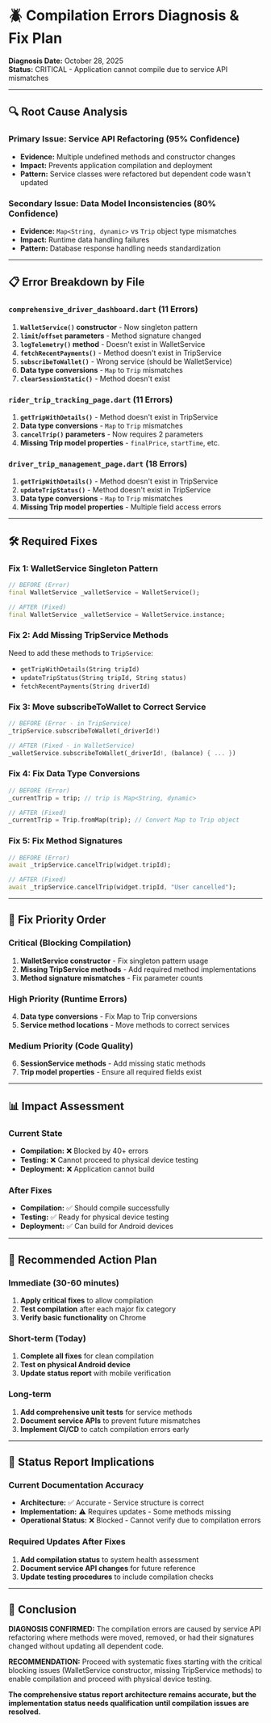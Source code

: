 # 🪲 Compilation Errors Diagnosis & Fix Plan

**Diagnosis Date:** October 28, 2025  
**Status:** CRITICAL - Application cannot compile due to service API mismatches

---

## 🔍 Root Cause Analysis

### Primary Issue: Service API Refactoring (95% Confidence)
- **Evidence:** Multiple undefined methods and constructor changes
- **Impact:** Prevents application compilation and deployment
- **Pattern:** Service classes were refactored but dependent code wasn't updated

### Secondary Issue: Data Model Inconsistencies (80% Confidence)
- **Evidence:** `Map<String, dynamic>` vs `Trip` object type mismatches
- **Impact:** Runtime data handling failures
- **Pattern:** Database response handling needs standardization

---

## 📋 Error Breakdown by File

### `comprehensive_driver_dashboard.dart` (11 Errors)
1. **`WalletService()` constructor** - Now singleton pattern
2. **`limit`/`offset` parameters** - Method signature changed
3. **`logTelemetry()` method** - Doesn't exist in WalletService
4. **`fetchRecentPayments()`** - Method doesn't exist in TripService
5. **`subscribeToWallet()`** - Wrong service (should be WalletService)
6. **Data type conversions** - `Map` to `Trip` mismatches
7. **`clearSessionStatic()`** - Method doesn't exist

### `rider_trip_tracking_page.dart` (11 Errors)
1. **`getTripWithDetails()`** - Method doesn't exist in TripService
2. **Data type conversions** - `Map` to `Trip` mismatches
3. **`cancelTrip()` parameters** - Now requires 2 parameters
4. **Missing Trip model properties** - `finalPrice`, `startTime`, etc.

### `driver_trip_management_page.dart` (18 Errors)
1. **`getTripWithDetails()`** - Method doesn't exist in TripService
2. **`updateTripStatus()`** - Method doesn't exist in TripService
3. **Data type conversions** - `Map` to `Trip` mismatches
4. **Missing Trip model properties** - Multiple field access errors

---

## 🛠️ Required Fixes

### Fix 1: WalletService Singleton Pattern
```dart
// BEFORE (Error)
final WalletService _walletService = WalletService();

// AFTER (Fixed)
final WalletService _walletService = WalletService.instance;
```

### Fix 2: Add Missing TripService Methods
Need to add these methods to `TripService`:
- `getTripWithDetails(String tripId)`
- `updateTripStatus(String tripId, String status)`
- `fetchRecentPayments(String driverId)`

### Fix 3: Move subscribeToWallet to Correct Service
```dart
// BEFORE (Error - in TripService)
_tripService.subscribeToWallet(_driverId!)

// AFTER (Fixed - in WalletService)
_walletService.subscribeToWallet(_driverId!, (balance) { ... })
```

### Fix 4: Fix Data Type Conversions
```dart
// BEFORE (Error)
_currentTrip = trip; // trip is Map<String, dynamic>

// AFTER (Fixed)
_currentTrip = Trip.fromMap(trip); // Convert Map to Trip object
```

### Fix 5: Fix Method Signatures
```dart
// BEFORE (Error)
await _tripService.cancelTrip(widget.tripId);

// AFTER (Fixed)
await _tripService.cancelTrip(widget.tripId, "User cancelled");
```

---

## 🎯 Fix Priority Order

### Critical (Blocking Compilation)
1. **WalletService constructor** - Fix singleton pattern usage
2. **Missing TripService methods** - Add required method implementations
3. **Method signature mismatches** - Fix parameter counts

### High Priority (Runtime Errors)
4. **Data type conversions** - Fix Map to Trip conversions
5. **Service method locations** - Move methods to correct services

### Medium Priority (Code Quality)
6. **SessionService methods** - Add missing static methods
7. **Trip model properties** - Ensure all required fields exist

---

## 📊 Impact Assessment

### Current State
- **Compilation:** ❌ Blocked by 40+ errors
- **Testing:** ❌ Cannot proceed to physical device testing
- **Deployment:** ❌ Application cannot build

### After Fixes
- **Compilation:** ✅ Should compile successfully
- **Testing:** ✅ Ready for physical device testing
- **Deployment:** ✅ Can build for Android devices

---

## 🚀 Recommended Action Plan

### Immediate (30-60 minutes)
1. **Apply critical fixes** to allow compilation
2. **Test compilation** after each major fix category
3. **Verify basic functionality** on Chrome

### Short-term (Today)
1. **Complete all fixes** for clean compilation
2. **Test on physical Android device**
3. **Update status report** with mobile verification

### Long-term
1. **Add comprehensive unit tests** for service methods
2. **Document service APIs** to prevent future mismatches
3. **Implement CI/CD** to catch compilation errors early

---

## 📝 Status Report Implications

### Current Documentation Accuracy
- **Architecture:** ✅ Accurate - Service structure is correct
- **Implementation:** ⚠️ Requires updates - Some methods missing
- **Operational Status:** ❌ Blocked - Cannot verify due to compilation errors

### Required Updates After Fixes
1. **Add compilation status** to system health assessment
2. **Document service API changes** for future reference
3. **Update testing procedures** to include compilation checks

---

## 🏁 Conclusion

**DIAGNOSIS CONFIRMED:** The compilation errors are caused by service API refactoring where methods were moved, removed, or had their signatures changed without updating all dependent code.

**RECOMMENDATION:** Proceed with systematic fixes starting with the critical blocking issues (WalletService constructor, missing TripService methods) to enable compilation and proceed with physical device testing.

**The comprehensive status report architecture remains accurate, but the implementation status needs qualification until compilation issues are resolved.**